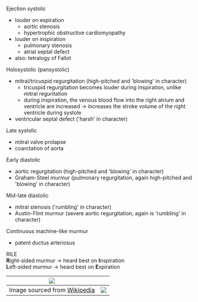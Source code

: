 Ejection systolic  
* louder on expiration
	+ aortic stenosis
	+ hypertrophic obstructive cardiomyopathy
* louder on inspiration
	+ pulmonary stenosis
	+ atrial septal defect
* also: tetralogy of Fallot

  
Holosystolic (pansystolic)  
* mitral/tricuspid regurgitation (high\-pitched and 'blowing' in character)
	+ tricuspid regurgitation becomes louder during inspiration, unlike mitral reguritation
	+ during inspiration, the venous blood flow into the right atrium and ventricle are increased → increases the stroke volume of the right ventricle during systole
* ventricular septal defect ('harsh' in character)

  
Late systolic  
* mitral valve prolapse
* coarctation of aorta

  
Early diastolic  
* aortic regurgitation (high\-pitched and 'blowing' in character)
* Graham\-Steel murmur (pulmonary regurgitation, again high\-pitched and 'blowing' in character)

  
Mid\-late diastolic  
* mitral stenosis ('rumbling' in character)
* Austin\-Flint murmur (severe aortic regurgitation, again is 'rumbling' in character)

  
Continuous machine\-like murmur  
* patent ductus arteriosus

  
RILE  
**R**ight\-sided murmur → heard best on **I**nspiration  
**L**eft\-sided murmur → heard best on **E**xpiration  
  


| [![](https://d32xxyeh8kfs8k.cloudfront.net/images_Passmedicine/swb007.png)](https://d32xxyeh8kfs8k.cloudfront.net/images_Passmedicine/swb007b.png) | |
| --- | --- |
| Image sourced from [Wikipedia](https://en.wikipedia.org/wiki/Main_Page) | [![](https://d32xxyeh8kfs8k.cloudfront.net/css/images/mag_glass.png)](https://d32xxyeh8kfs8k.cloudfront.net/images_Passmedicine/swb007b.png) |

